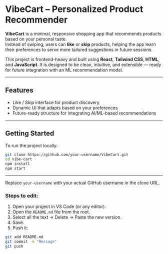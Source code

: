 # VibeCart – Personalized Product Recommender

**VibeCart** is a minimal, responsive shopping app that recommends products based on your personal taste.  
Instead of swiping, users can **like** or **skip** products, helping the app learn their preferences to serve more tailored suggestions in future sessions.

This project is frontend-heavy and built using **React**, **Tailwind CSS**, **HTML**, and **JavaScript**. It is designed to be clean, intuitive, and extensible — ready for future integration with an ML recommendation model.

---

## Features

- Like / Skip interface for product discovery  
- Dynamic UI that adapts based on your preferences  
- Future-ready structure for integrating AI/ML-based recommendations  

---

## Getting Started

To run the project locally:

```bash
git clone https://github.com/your-username/VibeCart.git
cd vibe-cart
npm install
npm start
```
---

Replace `your-username` with your actual GitHub username in the clone URL.

### Steps to edit:

1. Open your project in VS Code (or any editor).
2. Open the `README.md` file from the root.
3. Select all the text → Delete → Paste the new version.
4. Save.
5. Push it:

```bash
git add README.md
git commit -m "Message"
git push
```
